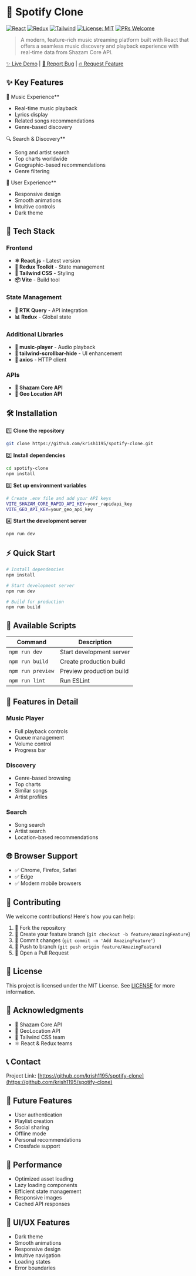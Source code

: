 # 🎵 Spotify Clone
[![React](https://img.shields.io/badge/React-18.0.0-blue.svg)](https://reactjs.org/)
[![Redux](https://img.shields.io/badge/Redux-Toolkit-purple.svg)](https://redux-toolkit.js.org/)
[![Tailwind](https://img.shields.io/badge/Tailwind-CSS-38B2AC.svg)](https://tailwindcss.com/)
[![License: MIT](https://img.shields.io/badge/License-MIT-yellow.svg)](https://opensource.org/licenses/MIT)
[![PRs Welcome](https://img.shields.io/badge/PRs-welcome-brightgreen.svg)](https://github.com/krish1195/spotify-clone/pulls)

> A modern, feature-rich music streaming platform built with React that offers a seamless music discovery and playback experience with real-time data from Shazam Core API.

[✨ Live Demo](https://github.com/krish1195/spotify-clone) | [🐛 Report Bug](https://github.com/krish1195/spotify-clone/issues) | [🔥 Request Feature](https://github.com/krish1195/spotify-clone/issues)

## ✨ Key Features

🎵 Music Experience**
- Real-time music playback
- Lyrics display
- Related songs recommendations
- Genre-based discovery

🔍 Search & Discovery**
- Song and artist search
- Top charts worldwide
- Geographic-based recommendations
- Genre filtering

📱 User Experience**
- Responsive design
- Smooth animations
- Intuitive controls
- Dark theme

## 🚀 Tech Stack

### Frontend
- **⚛️ React.js** - Latest version
- **🔄 Redux Toolkit** - State management
- **🎨 Tailwind CSS** - Styling
- **📦 Vite** - Build tool

### State Management
- **🔄 RTK Query** - API integration
- **📊 Redux** - Global state

### Additional Libraries
- **🎵 music-player** - Audio playback
- **🎨 tailwind-scrollbar-hide** - UI enhancement
- **🔄 axios** - HTTP client

### APIs
- **🎵 Shazam Core API**
- **📍 Geo Location API**

## 🛠️ Installation

1️⃣ **Clone the repository**
```bash
git clone https://github.com/krish1195/spotify-clone.git
```

2️⃣ **Install dependencies**
```bash
cd spotify-clone
npm install
```

3️⃣ **Set up environment variables**
```bash
# Create .env file and add your API keys
VITE_SHAZAM_CORE_RAPID_API_KEY=your_rapidapi_key
VITE_GEO_API_KEY=your_geo_api_key
```

4️⃣ **Start the development server**
```bash
npm run dev
```

## ⚡ Quick Start

```bash
# Install dependencies
npm install

# Start development server
npm run dev

# Build for production
npm run build
```

## 🔧 Available Scripts

| Command | Description |
|---------|-------------|
| `npm run dev` | Start development server |
| `npm run build` | Create production build |
| `npm run preview` | Preview production build |
| `npm run lint` | Run ESLint |

## 🎵 Features in Detail

### Music Player
- Full playback controls
- Queue management
- Volume control
- Progress bar

### Discovery
- Genre-based browsing
- Top charts
- Similar songs
- Artist profiles

### Search
- Song search
- Artist search
- Location-based recommendations

## 🌐 Browser Support

- ✅ Chrome, Firefox, Safari
- ✅ Edge
- ✅ Modern mobile browsers

## 🤝 Contributing

We welcome contributions! Here's how you can help:

1. 🍴 Fork the repository
2. 🌿 Create your feature branch (`git checkout -b feature/AmazingFeature`)
3. 💾 Commit changes (`git commit -m 'Add AmazingFeature'`)
4. 🚀 Push to branch (`git push origin feature/AmazingFeature`)
5. 📝 Open a Pull Request

## 📜 License

This project is licensed under the MIT License. See [LICENSE](LICENSE) for more information.

## 👏 Acknowledgments

- 🎵 Shazam Core API
- 📍 GeoLocation API
- 🎨 Tailwind CSS team
- ⚛️ React & Redux teams

## 📞 Contact

Project Link: [https://github.com/krish1195/spotify-clone](https://github.com/krish1195/spotify-clone)

## 🔮 Future Features

- User authentication
- Playlist creation
- Social sharing
- Offline mode
- Personal recommendations
- Crossfade support

## 💫 Performance

- Optimized asset loading
- Lazy loading components
- Efficient state management
- Responsive images
- Cached API responses

## 🎨 UI/UX Features

- Dark theme
- Smooth animations
- Responsive design
- Intuitive navigation
- Loading states
- Error boundaries

